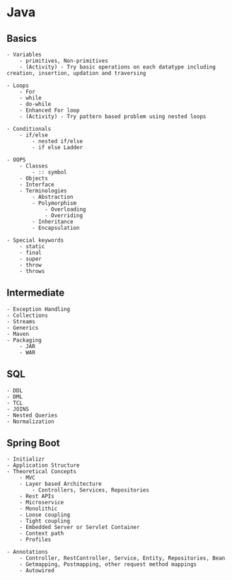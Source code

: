 # Java
## Basics
    - Variables
        - primitives, Non-primitives
        - (Activity) - Try basic operations on each datatype including creation, insertion, updation and traversing
    
    - Loops
        - For
        - while
        - do-while
        - Enhanced For loop
        - (Activity) - Try pattern based problem using nested loops
    
    - Conditionals
        - if/else
            - nested if/else
            - if else Ladder
    
    - OOPS
        - Classes
            - :: symbol
        - Objects
        - Interface
        - Terminologies
            - Abstraction
            - Polymorphism
                - Overloading
                - Overriding
            - Inheritance
            - Encapsulation

    - Special keywords
        - static
        - final
        - super
        - throw
        - throws


## Intermediate 
    - Exception Handling
    - Collections
    - Streams
    - Generics
    - Maven
    - Packaging
        - JAR
        - WAR


## SQL
    - DDL
    - DML
    - TCL
    - JOINS
    - Nested Queries
    - Normalization


## Spring Boot
    - Initializr
    - Application Structure
    - Theoretical Concepts
        - MVC
        - Layer based Architecture
            - Controllers, Services, Repositories
        - Rest APIs
        - Microservice
        - Monolithic
        - Loose coupling
        - Tight coupling
        - Embedded Server or Servlet Container
        - Context path
        - Profiles

    - Annotations
        - Controller, RestController, Service, Entity, Repositories, Bean
        - Getmapping, Postmapping, other request method mappings
        - Autowired

